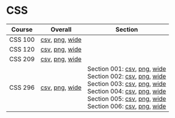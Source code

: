 # CSS

| Course | Overall | Section |
| ------ | ------- | ------- |
| CSS 100 | [csv](https://github.com/UCSD-Historical-Enrollment-Data/2024Spring/blob/main/overall/CSS%20100.csv), [png](https://raw.githubusercontent.com/UCSD-Historical-Enrollment-Data/2024Spring/main/plot_overall/CSS%20100.png), [wide](https://raw.githubusercontent.com/UCSD-Historical-Enrollment-Data/2024Spring/main/plot_overall_wide/CSS%20100.png) |  |
| CSS 120 | [csv](https://github.com/UCSD-Historical-Enrollment-Data/2024Spring/blob/main/overall/CSS%20120.csv), [png](https://raw.githubusercontent.com/UCSD-Historical-Enrollment-Data/2024Spring/main/plot_overall/CSS%20120.png), [wide](https://raw.githubusercontent.com/UCSD-Historical-Enrollment-Data/2024Spring/main/plot_overall_wide/CSS%20120.png) |  |
| CSS 209 | [csv](https://github.com/UCSD-Historical-Enrollment-Data/2024Spring/blob/main/overall/CSS%20209.csv), [png](https://raw.githubusercontent.com/UCSD-Historical-Enrollment-Data/2024Spring/main/plot_overall/CSS%20209.png), [wide](https://raw.githubusercontent.com/UCSD-Historical-Enrollment-Data/2024Spring/main/plot_overall_wide/CSS%20209.png) |  |
| CSS 296 | [csv](https://github.com/UCSD-Historical-Enrollment-Data/2024Spring/blob/main/overall/CSS%20296.csv), [png](https://raw.githubusercontent.com/UCSD-Historical-Enrollment-Data/2024Spring/main/plot_overall/CSS%20296.png), [wide](https://raw.githubusercontent.com/UCSD-Historical-Enrollment-Data/2024Spring/main/plot_overall_wide/CSS%20296.png) | Section 001: [csv](https://github.com/UCSD-Historical-Enrollment-Data/2024Spring/blob/main/section/CSS%20296_001.csv), [png](https://raw.githubusercontent.com/UCSD-Historical-Enrollment-Data/2024Spring/main/plot_section/CSS%20296_001.png), [wide](https://raw.githubusercontent.com/UCSD-Historical-Enrollment-Data/2024Spring/main/plot_section_wide/CSS%20296_001.png)<br>Section 002: [csv](https://github.com/UCSD-Historical-Enrollment-Data/2024Spring/blob/main/section/CSS%20296_002.csv), [png](https://raw.githubusercontent.com/UCSD-Historical-Enrollment-Data/2024Spring/main/plot_section/CSS%20296_002.png), [wide](https://raw.githubusercontent.com/UCSD-Historical-Enrollment-Data/2024Spring/main/plot_section_wide/CSS%20296_002.png)<br>Section 003: [csv](https://github.com/UCSD-Historical-Enrollment-Data/2024Spring/blob/main/section/CSS%20296_003.csv), [png](https://raw.githubusercontent.com/UCSD-Historical-Enrollment-Data/2024Spring/main/plot_section/CSS%20296_003.png), [wide](https://raw.githubusercontent.com/UCSD-Historical-Enrollment-Data/2024Spring/main/plot_section_wide/CSS%20296_003.png)<br>Section 004: [csv](https://github.com/UCSD-Historical-Enrollment-Data/2024Spring/blob/main/section/CSS%20296_004.csv), [png](https://raw.githubusercontent.com/UCSD-Historical-Enrollment-Data/2024Spring/main/plot_section/CSS%20296_004.png), [wide](https://raw.githubusercontent.com/UCSD-Historical-Enrollment-Data/2024Spring/main/plot_section_wide/CSS%20296_004.png)<br>Section 005: [csv](https://github.com/UCSD-Historical-Enrollment-Data/2024Spring/blob/main/section/CSS%20296_005.csv), [png](https://raw.githubusercontent.com/UCSD-Historical-Enrollment-Data/2024Spring/main/plot_section/CSS%20296_005.png), [wide](https://raw.githubusercontent.com/UCSD-Historical-Enrollment-Data/2024Spring/main/plot_section_wide/CSS%20296_005.png)<br>Section 006: [csv](https://github.com/UCSD-Historical-Enrollment-Data/2024Spring/blob/main/section/CSS%20296_006.csv), [png](https://raw.githubusercontent.com/UCSD-Historical-Enrollment-Data/2024Spring/main/plot_section/CSS%20296_006.png), [wide](https://raw.githubusercontent.com/UCSD-Historical-Enrollment-Data/2024Spring/main/plot_section_wide/CSS%20296_006.png) |
